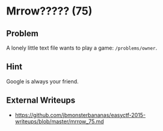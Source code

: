 # Mrrow????? (75)

## Problem

A lonely little text file wants to play a game: `/problems/owner`.

## Hint

Google is always your friend.

## External Writeups

* https://github.com/jbmonsterbananas/easyctf-2015-writeups/blob/master/mrrow_75.md
